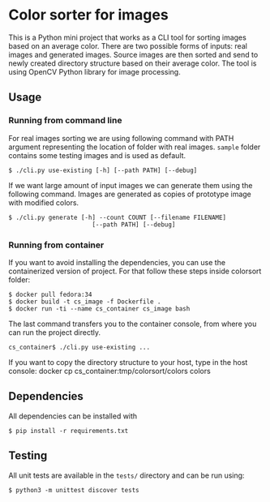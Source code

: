 # Color sorter for images
This is a Python mini project that works as a CLI tool for sorting images
based on an average color. There are two possible forms of inputs: real images
and generated images. Source images are then sorted and send to newly created
directory structure based on their average color. The tool is using OpenCV
Python library for image processing.

## Usage
### Running from command line
For real images sorting we are using following command with PATH argument
representing the location of folder with real images. `sample` folder contains
some testing images and is used as default.
```
$ ./cli.py use-existing [-h] [--path PATH] [--debug]
```

If we want large amount of input images we can generate them using
the following command. Images are generated as copies of prototype image
with modified colors.
```
$ ./cli.py generate [-h] --count COUNT [--filename FILENAME]
                       [--path PATH] [--debug]
```

### Running from container
If you want to avoid installing the dependencies, you can use the
containerized version of project. For that follow these steps inside
colorsort folder:
```
$ docker pull fedora:34
$ docker build -t cs_image -f Dockerfile .
$ docker run -ti --name cs_container cs_image bash
```
The last command transfers you to the container console, from where you can
run the project directly.
```
cs_container$ ./cli.py use-existing ...
```
If you want to copy the directory structure to your host, type in the host
console:
docker cp cs_container:tmp/colorsort/colors colors

## Dependencies
All dependencies can be installed with
```
$ pip install -r requirements.txt
```

## Testing
All unit tests are available in the `tests/` directory and can be run using:
```
$ python3 -m unittest discover tests
```
